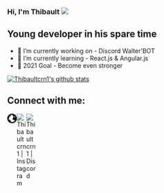### Hi, I'm Thibault <img src="https://media.giphy.com/media/hvRJCLFzcasrR4ia7z/giphy.gif" width="25px">

## Young developer in his spare time 
- 🔭 I’m currently working on - Discord Walter'BOT
- 🌱 I’m currently learning - React.js & Angular.js
- 🥅 2021 Goal - Become even stronger 

<!-- Thibault means username in below README.md -->
<!-- Also feel free to update second URL to any URL -->
[![Thibaultcrn1's github stats](https://github-readme-stats.vercel.app/api?username=thibaultcrn1&count_private=true&include_all_commits=true&theme=radical)](https://google.com)

## Connect with me:
[<img align="left" alt="Thibaultcrn1 | aralium.fr" width="22px" src="https://raw.githubusercontent.com/iconic/open-iconic/master/svg/globe.svg" />][website]
[<img align="left" alt="Thibaultcrn1 | Instagram" width="22px" src="https://cdn.jsdelivr.net/npm/simple-icons@v3/icons/instagram.svg" />][instagram]
[<img align="left" alt="Thibaultcrn1 | Discord" width="22px" src="https://cdn.jsdelivr.net/npm/simple-icons@v3/icons/discord.svg" />][Discord]
<br />

<!-- This section you create this variables that are used above -->
[website]: https://aralium.fr/
[instagram]: https://www.instagram.com/thibaultcrn1/
[Discord]: https://discord.gg/RSfcrH29fm

